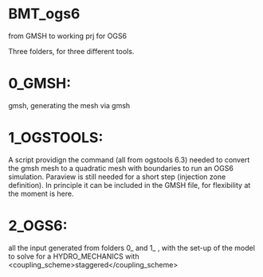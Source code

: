 # BMT_ogs6
from GMSH to working prj for OGS6

Three folders, for three different tools.

# 0_GMSH: 
gmsh, generating the mesh via gmsh

# 1_OGSTOOLS: 
A script providign the command (all from ogstools 6.3) needed to convert the gmsh mesh to a quadratic mesh with boundaries to run an OGS6 simulation. Paraview is still needed for a short step (injection zone definition). In principle it can be included in the GMSH file, for flexibility at the moment is here.

# 2_OGS6: 
all the input generated from folders 0_ and 1_ , with the set-up of the model to solve for a  <type>HYDRO_MECHANICS</type> with            <coupling_scheme>staggered</coupling_scheme>
